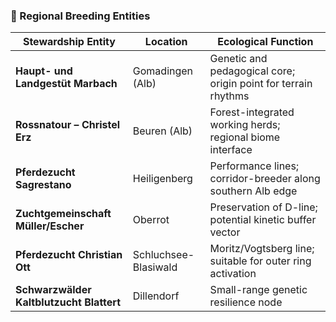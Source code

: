 ### 🔁 Regional Breeding Entities

| Stewardship Entity                  | Location             | Ecological Function                                         |
|------------------------------------|----------------------|-------------------------------------------------------------|
| **Haupt- und Landgestüt Marbach**  | Gomadingen (Alb)     | Genetic and pedagogical core; origin point for terrain rhythms |
| **Rossnatour – Christel Erz**      | Beuren (Alb)         | Forest-integrated working herds; regional biome interface   |
| **Pferdezucht Sagrestano**         | Heiligenberg         | Performance lines; corridor-breeder along southern Alb edge |
| **Zuchtgemeinschaft Müller/Escher**| Oberrot              | Preservation of D-line; potential kinetic buffer vector     |
| **Pferdezucht Christian Ott**      | Schluchsee-Blasiwald | Moritz/Vogtsberg line; suitable for outer ring activation   |
| **Schwarzwälder Kaltblutzucht Blattert** | Dillendorf | Small-range genetic resilience node |
